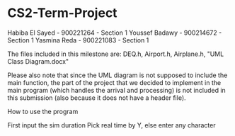 # CS2-Term-Project

Habiba El Sayed - 900221264 - Section 1
Youssef Badawy - 900214672 - Section 1
Yasmina Reda - 900221083 - Section 1



The files included in this milestone are: 
DEQ.h, Airport.h, Airplane.h, "UML Class Diagram.docx"


Please also note that since the UML diagram is not supposed to include the main function, the part of the project that we decided to implement in the main program (which handles the arrival and processing) is not included in this submission (also because it does not have a header file). 

How to use the program

First input the sim duration
Pick real time by Y, else enter any character
